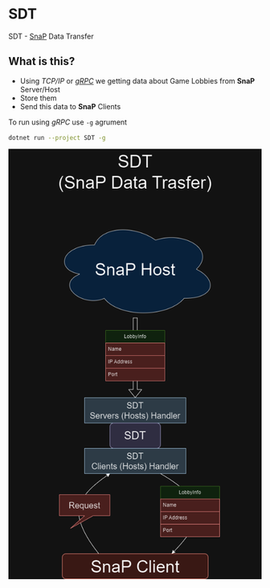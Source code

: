 # SDT
SDT - [SnaP](https://github.com/TheActualTwinkle/SnaP) Data Transfer

## What is this?
* Using *TCP/IP* or [*gRPC*](https://learn.microsoft.com/en-us/aspnet/core/grpc/?view=aspnetcore-8.0)  we getting data about Game Lobbies from **SnaP** Server/Host
* Store them 
* Send this data to **SnaP** Clients

To run using *gRPC* use `-g` agrument
```bash
dotnet run --project SDT -g
```

![WorkingPrincipe](GitImages/SDT_en.png)